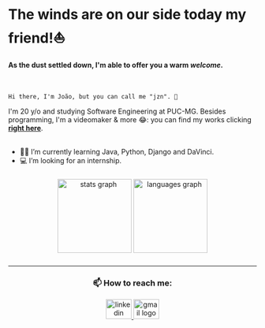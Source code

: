 # The winds are on our side today my friend!⛵️
#### As the dust settled down, I'm able to offer you a warm *welcome*.
<br/>

``
  Hi there, I'm João, but you can call me "jzn". 👋
``

I'm 20 y/o and studying Software Engineering at PUC-MG.
Besides programming, I'm a videomaker & more 😂: you can find my works clicking [**right here**](https://beacons.ai/jzn).
<br><br/>
- 👨‍💻 I’m currently learning Java, Python, Django and DaVinci.
- 💻 I’m looking for an internship.

###

<div align="center">
  <img src="https://github-readme-stats.vercel.app/api?username=jvjzn&hide_title=false&hide_rank=false&show_icons=true&include_all_commits=true&count_private=true&disable_animations=false&theme=gotham&locale=en&hide_border=true&order=1" height="150" alt="stats graph"/>
  <img src="https://github-readme-stats.vercel.app/api/top-langs?username=jvjzn&locale=en&hide_title=false&layout=compact&card_width=320&langs_count=5&theme=gotham&hide_border=true&order=2" height="150" alt="languages graph"/>
</div>

###
---
<h3 align="center">📫 How to reach me:</h3>

<div align="center">
<a href="https://linkedin.com/in/jvbl">
  <img src="https://raw.githubusercontent.com/maurodesouza/profile-readme-generator/master/src/assets/icons/social/linkedin/default.svg" width="52" height="40" alt="linkedin logo"/>
</a>
<a href="mailto:jovoay@gmail.com">
  <img src="https://raw.githubusercontent.com/maurodesouza/profile-readme-generator/master/src/assets/icons/social/gmail/default.svg" width="52" height="40" alt="gmail logo"/>
</a>
</div>


<!--
👁️👄👁️
-->
